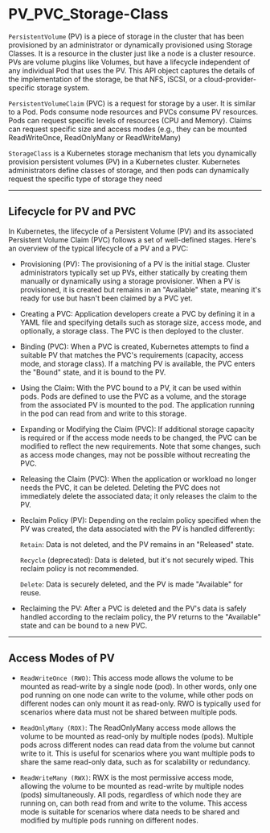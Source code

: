 # PV_PVC_Storage-Class  
         
`PersistentVolume` (PV) is a piece of storage in the cluster that has been provisioned by an administrator or dynamically provisioned using Storage Classes. It is a resource in the cluster just like a node is a cluster resource. PVs are volume plugins like Volumes, but have a lifecycle independent of any individual Pod that uses the PV. This API object captures the details of the implementation of the storage, be that NFS, iSCSI, or a cloud-provider-specific storage system.

`PersistentVolumeClaim` (PVC) is a request for storage by a user. It is similar to a Pod. Pods consume node resources and PVCs consume PV resources. Pods can request specific levels of resources (CPU and Memory). Claims can request specific size and access modes (e.g., they can be mounted ReadWriteOnce, ReadOnlyMany or ReadWriteMany)

`StorageClass` is a Kubernetes storage mechanism that lets you dynamically provision persistent volumes (PV) in a Kubernetes cluster. Kubernetes administrators define classes of storage, and then pods can dynamically request the specific type of storage they need

---
## Lifecycle for PV and PVC

In Kubernetes, the lifecycle of a Persistent Volume (PV) and its associated Persistent Volume Claim (PVC) follows a set of well-defined stages. Here's an overview of the typical lifecycle of a PV and a PVC:

- Provisioning (PV): The provisioning of a PV is the initial stage. Cluster administrators typically set up PVs, either statically by creating them manually or dynamically using a storage provisioner. When a PV is provisioned, it is created but remains in an "Available" state, meaning it's ready for use but hasn't been claimed by a PVC yet.

- Creating a PVC: Application developers create a PVC by defining it in a YAML file and specifying details such as storage size, access mode, and optionally, a storage class. The PVC is then deployed to the cluster.

- Binding (PVC): When a PVC is created, Kubernetes attempts to find a suitable PV that matches the PVC's requirements (capacity, access mode, and storage class). If a matching PV is available, the PVC enters the "Bound" state, and it is bound to the PV.

- Using the Claim: With the PVC bound to a PV, it can be used within pods. Pods are defined to use the PVC as a volume, and the storage from the associated PV is mounted to the pod. The application running in the pod can read from and write to this storage.

- Expanding or Modifying the Claim (PVC): If additional storage capacity is required or if the access mode needs to be changed, the PVC can be modified to reflect the new requirements. Note that some changes, such as access mode changes, may not be possible without recreating the PVC.

- Releasing the Claim (PVC): When the application or workload no longer needs the PVC, it can be deleted. Deleting the PVC does not immediately delete the associated data; it only releases the claim to the PV.

- Reclaim Policy (PV): Depending on the reclaim policy specified when the PV was created, the data associated with the PV is handled differently:

  `Retain`: Data is not deleted, and the PV remains in an "Released" state.

  `Recycle` (deprecated): Data is deleted, but it's not securely wiped. This reclaim policy is not recommended.

  `Delete`: Data is securely deleted, and the PV is made "Available" for reuse.

- Reclaiming the PV: After a PVC is deleted and the PV's data is safely handled according to the reclaim policy, the PV returns to the "Available" state and can be bound to a new PVC.

---
## Access Modes of PV

- `ReadWriteOnce (RWO)`: This access mode allows the volume to be mounted as read-write by a single node (pod). In other words, only one pod running on one node can write to the volume, while other pods on different nodes can only mount it as read-only. RWO is typically used for scenarios where data must not be shared between multiple pods.

- `ReadOnlyMany (ROX)`: The ReadOnlyMany access mode allows the volume to be mounted as read-only by multiple nodes (pods). Multiple pods across different nodes can read data from the volume but cannot write to it. This is useful for scenarios where you want multiple pods to share the same read-only data, such as for scalability or redundancy.

- `ReadWriteMany (RWX)`: RWX is the most permissive access mode, allowing the volume to be mounted as read-write by multiple nodes (pods) simultaneously. All pods, regardless of which node they are running on, can both read from and write to the volume. This access mode is suitable for scenarios where data needs to be shared and modified by multiple pods running on different nodes.



